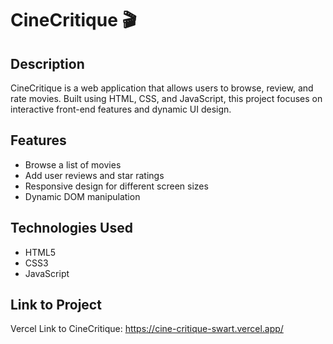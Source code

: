 # CineCritique 🎬

## Description
CineCritique is a web application that allows users to browse, review, and rate movies. Built using HTML, CSS, and JavaScript, this project focuses on interactive front-end features and dynamic UI design.

## Features
- Browse a list of movies
- Add user reviews and star ratings
- Responsive design for different screen sizes
- Dynamic DOM manipulation

## Technologies Used
- HTML5
- CSS3
- JavaScript

## Link to Project
Vercel Link to CineCritique: https://cine-critique-swart.vercel.app/

